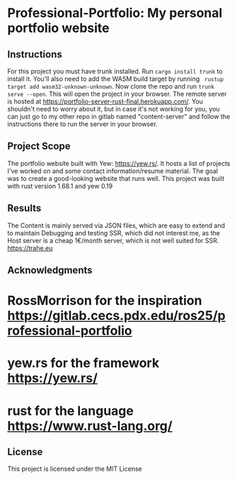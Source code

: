 # Professional-Portfolio: My personal portfolio website
## Instructions
For this project you must have trunk installed. Run
``` cargo install trunk ``` to install it. You'll also need to add the WASM build target by running ``` rustup target add wasm32-unknown-unknown```. Now clone the repo and run ```trunk serve --open```. This will open the project in your browser. The remote server is hosted at https://portfolio-server-rust-final.herokuapp.com/. You shouldn't need to worry about it, but in case it's not working for you, you can just go to my other repo in gitlab named "content-server" and follow the instructions there to run the server in your browser.

## Project Scope
The portfolio website built with Yew: https://yew.rs/. It hosts a list of projects I've worked on and some contact information/resume material. The goal was to create a good-looking website that runs well. This project was built with rust version 1.68.1 and yew 0.19

## Results
The Content is mainly served via JSON files, which are easy to extend and to maintain
Debugging and testing SSR, which did not interest me, as the Host server is a cheap 1€/month server,
which is not well suited for SSR.
https://trahe.eu


## Acknowledgments
# RossMorrison for the inspiration https://gitlab.cecs.pdx.edu/ros25/professional-portfolio
# yew.rs for the framework https://yew.rs/
# rust for the language https://www.rust-lang.org/

## License
This project is licensed under the MIT License

